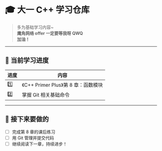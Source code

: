 # 🎓 大一 C++ 学习仓库

> 多为基础学习内容~  
> **鹰角网络 offer 一定要等我呀 QWQ**  
> **加油！**

---

## 📌 当前学习进度

| 进度 | 内容 |
|------|------|
| 1️⃣ | 《C++ Primer Plus》第 8 章：函数模块 |
| 2️⃣ | 掌握 Git 相关基础命令 |

---

## 🚀 接下来要做的
- [ ] 完成第 8 章的课后练习
- [ ] 用 Git 管理并提交代码
- [ ] 继续阅读下一章，持续进步！
